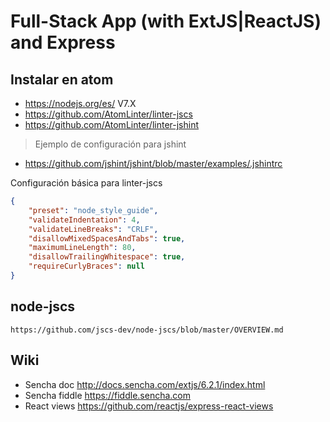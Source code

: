 # Full-Stack App (with ExtJS|ReactJS) and Express

## Instalar en atom
* https://nodejs.org/es/   V7.X
* https://github.com/AtomLinter/linter-jscs
* https://github.com/AtomLinter/linter-jshint
> Ejemplo de configuración para jshint
* https://github.com/jshint/jshint/blob/master/examples/.jshintrc

Configuración básica para linter-jscs
```json
{
    "preset": "node_style_guide",
    "validateIndentation": 4,
    "validateLineBreaks": "CRLF",
    "disallowMixedSpacesAndTabs": true,
    "maximumLineLength": 80,
    "disallowTrailingWhitespace": true,
    "requireCurlyBraces": null
}
```
## node-jscs
    https://github.com/jscs-dev/node-jscs/blob/master/OVERVIEW.md
## Wiki
* Sencha doc http://docs.sencha.com/extjs/6.2.1/index.html
* Sencha fiddle  https://fiddle.sencha.com
* React views https://github.com/reactjs/express-react-views
